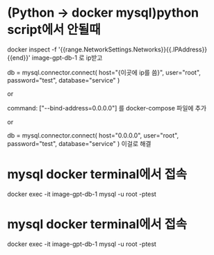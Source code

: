 # (Python -> docker mysql)python script에서 안될때

docker inspect -f '{{range.NetworkSettings.Networks}}{{.IPAddress}}{{end}}' image-gpt-db-1 로 ip받고

db = mysql.connector.connect(
host="{이곳에 ip를 씀}",
user="root",
password="test",
database="service"
)

or

command: ["--bind-address=0.0.0.0"] 를 docker-compose 파일에 추가

or

db = mysql.connector.connect(
host="0.0.0.0",
user="root",
password="test",
database="service"
)
이걸로 해결

# mysql docker terminal에서 접속

docker exec -it image-gpt-db-1 mysql -u root -ptest

# mysql docker terminal에서 접속

docker exec -it image-gpt-db-1 mysql -u root -ptest

